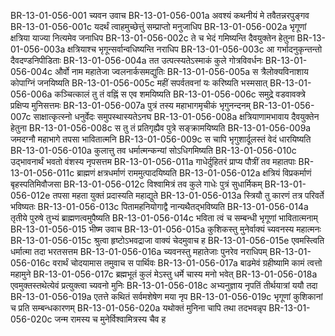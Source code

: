 BR-13-01-056-001	च्यवन उवाच
BR-13-01-056-001a	अवश्यं कथनीयं मे तवैतन्नरपुङ्गव
BR-13-01-056-001c	यदर्थं त्वाहमुच्छेत्तुं सम्प्राप्तो मनुजाधिप
BR-13-01-056-002a	भृगूणां क्षत्रिया याज्या नित्यमेव जनाधिप
BR-13-01-056-002c	ते च भेदं गमिष्यन्ति दैवयुक्तेन हेतुना
BR-13-01-056-003a	क्षत्रियाश्च भृगून्सर्वान्वधिष्यन्ति नराधिप
BR-13-01-056-003c	आ गर्भादनुकृन्तन्तो दैवदण्डनिपीडिताः
BR-13-01-056-004a	तत उत्पत्स्यतेऽस्माकं कुले गोत्रविवर्धनः
BR-13-01-056-004c	और्वो नाम महातेजा ज्वलनार्कसमद्युतिः
BR-13-01-056-005a	स त्रैलोक्यविनाशाय कोपाग्निं जनयिष्यति
BR-13-01-056-005c	महीं सपर्वतवनां यः करिष्यति भस्मसात्
BR-13-01-056-006a	कञ्चित्कालं तु तं वह्निं स एव शमयिष्यति
BR-13-01-056-006c	समुद्रे वडवावक्त्रे प्रक्षिप्य मुनिसत्तमः
BR-13-01-056-007a	पुत्रं तस्य महाभागमृचीकं भृगुनन्दनम्
BR-13-01-056-007c	साक्षात्कृत्स्नो धनुर्वेदः समुपस्थास्यतेऽनघ
BR-13-01-056-008a	क्षत्रियाणामभावाय दैवयुक्तेन हेतुना
BR-13-01-056-008c	स तु तं प्रतिगृह्यैव पुत्रे सङ्क्रामयिष्यति
BR-13-01-056-009a	जमदग्नौ महाभागे तपसा भावितात्मनि
BR-13-01-056-009c	स चापि भृगुशार्दूलस्तं वेदं धारयिष्यति
BR-13-01-056-010a	कुलात्तु तव धर्मात्मन्कन्यां सोऽधिगमिष्यति
BR-13-01-056-010c	उद्भावनार्थं भवतो वंशस्य नृपसत्तम
BR-13-01-056-011a	गाधेर्दुहितरं प्राप्य पौत्रीं तव महातपाः
BR-13-01-056-011c	ब्राह्मणं क्षत्रधर्माणं राममुत्पादयिष्यति
BR-13-01-056-012a	क्षत्रियं विप्रकर्माणं बृहस्पतिमिवौजसा
BR-13-01-056-012c	विश्वामित्रं तव कुले गाधेः पुत्रं सुधार्मिकम्
BR-13-01-056-012e	तपसा महता युक्तं प्रदास्यति महाद्युते
BR-13-01-056-013a	स्त्रियौ तु कारणं तत्र परिवर्ते भविष्यतः
BR-13-01-056-013c	पितामहनियोगाद्वै नान्यथैतद्भविष्यति
BR-13-01-056-014a	तृतीये पुरुषे तुभ्यं ब्राह्मणत्वमुपैष्यति
BR-13-01-056-014c	भविता त्वं च सम्बन्धी भृगूणां भावितात्मनाम्
BR-13-01-056-015	भीष्म उवाच
BR-13-01-056-015a	कुशिकस्तु मुनेर्वाक्यं च्यवनस्य महात्मनः
BR-13-01-056-015c	श्रुत्वा हृष्टोऽभवद्राजा वाक्यं चेदमुवाच ह
BR-13-01-056-015e	एवमस्त्विति धर्मात्मा तदा भरतसत्तम
BR-13-01-056-016a	च्यवनस्तु महातेजाः पुनरेव नराधिपम्
BR-13-01-056-016c	वरार्थं चोदयामास तमुवाच स पार्थिवः
BR-13-01-056-017a	बाढमेवं ग्रहीष्यामि कामं त्वत्तो महामुने
BR-13-01-056-017c	ब्रह्मभूतं कुलं मेऽस्तु धर्मे चास्य मनो भवेत्
BR-13-01-056-018a	एवमुक्तस्तथेत्येवं प्रत्युक्त्वा च्यवनो मुनिः
BR-13-01-056-018c	अभ्यनुज्ञाय नृपतिं तीर्थयात्रां ययौ तदा
BR-13-01-056-019a	एतत्ते कथितं सर्वमशेषेण मया नृप
BR-13-01-056-019c	भृगूणां कुशिकानां च प्रति सम्बन्धकारणम्
BR-13-01-056-020a	यथोक्तं मुनिना चापि तथा तदभवन्नृप
BR-13-01-056-020c	जन्म रामस्य च मुनेर्विश्वामित्रस्य चैव ह
